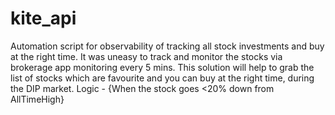 # kite_api
Automation script for observability of tracking all stock investments and buy at the right time.
It was uneasy to track and monitor the stocks via brokerage app monitoring every 5 mins.
This solution will help to grab the list of stocks which are favourite and you can buy at the right time, during the DIP market.
Logic - {When the stock goes <20% down from AllTimeHigh}
